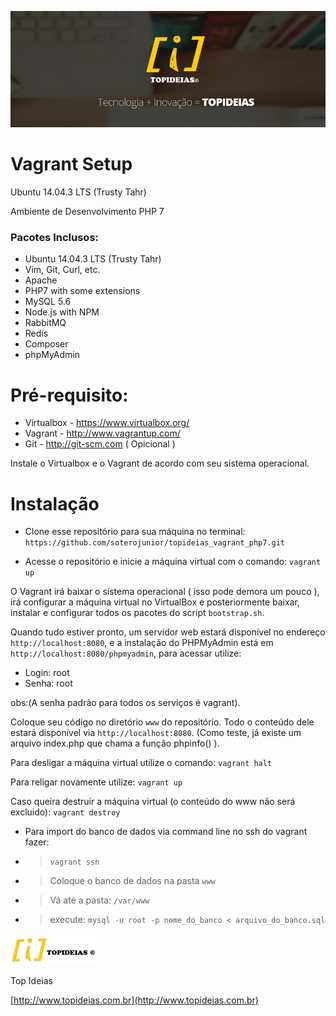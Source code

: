 ![newwallpaperfacebook logo](newwallpaperfacebook.jpg)

Vagrant Setup
===========

Ubuntu 14.04.3 LTS (Trusty Tahr)

Ambiente de Desenvolvimento PHP 7

### Pacotes Inclusos:

- Ubuntu 14.04.3 LTS (Trusty Tahr)
- Vim, Git, Curl, etc.
- Apache
- PHP7 with some extensions
- MySQL 5.6
- Node.js with NPM
- RabbitMQ
- Redis
- Composer
- phpMyAdmin


Pré-requisito: 
==============

- Virtualbox - https://www.virtualbox.org/
- Vagrant - http://www.vagrantup.com/
- Git - http://git-scm.com ( Opicional )

Instale o Virtualbox e o Vagrant de acordo com seu sistema operacional.

Instalação
===========

* Clone esse repositório para sua máquina no terminal: `https://github.com/soterojunior/topideias_vagrant_php7.git`

* Acesse o repositório e inicie a máquina virtual com o comando: `vagrant up`

O Vagrant irá baixar o sistema operacional ( isso pode demora um pouco ), irá configurar a máquina virtual no VirtualBox e posteriormente baixar, instalar e configurar todos os pacotes do script `bootstrap.sh`.

Quando tudo estiver pronto, um servidor web estará disponível no endereço `http://localhost:8080`, e a instalação do PHPMyAdmin está em `http://localhost:8080/phpmyadmin`, para acessar utilize:

- Login: root
- Senha: root

obs:(A senha padrão para todos os serviços é vagrant).


Coloque seu código no diretório `www` do repositório. Todo o conteúdo dele estará disponível via `http://localhost:8080`. (Como teste, já existe um arquivo index.php que chama a função phpinfo() ).

Para desligar a máquina virtual utilize o comando: `vagrant halt`

Para religar novamente utilize: `vagrant up`

Caso queira destruir a máquina virtual (o conteúdo do www não será excluido): `vagrant destroy`



- Para import do banco de dados via command line no ssh do vagrant fazer:
- > `vagrant ssh`
- > Coloque o banco de dados na pasta `www`
- > Vá até a pasta: `/var/www`
- > execute: `mysql -u root -p nome_do_banco < arquivo_do_banco.sql`




![logo_top_ideias logo](logo_top_ideias.png)

Top Ideias

[http://www.topideias.com.br](http://www.topideias.com.br)
